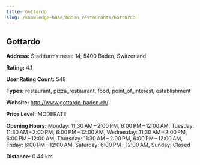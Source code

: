 ```yaml
---
title: Gottardo
slug: /knowledge-base/baden_restaurants/Gottardo
---
```


## Gottardo

**Address:** Stadtturmstrasse 14, 5400 Baden, Switzerland

**Rating:** 4.1

**User Rating Count:** 548

**Types:** restaurant, pizza_restaurant, food, point_of_interest, establishment

**Website:** http://www.gottardo-baden.ch/

**Price Level:** MODERATE

**Opening Hours:** Monday: 11:30 AM – 2:00 PM, 6:00 PM – 12:00 AM, Tuesday: 11:30 AM – 2:00 PM, 6:00 PM – 12:00 AM, Wednesday: 11:30 AM – 2:00 PM, 6:00 PM – 12:00 AM, Thursday: 11:30 AM – 2:00 PM, 6:00 PM – 12:00 AM, Friday: 6:00 PM – 12:00 AM, Saturday: 6:00 PM – 12:00 AM, Sunday: Closed

**Distance:** 0.44 km